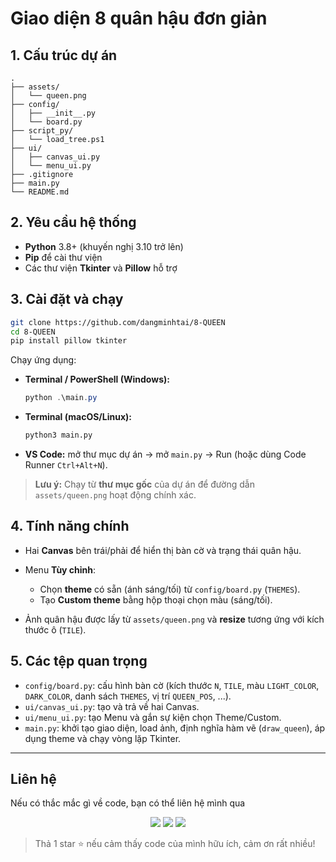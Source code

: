 # Giao diện 8 quân hậu đơn giản

## 1. Cấu trúc dự án
```text
.
├── assets/
│   └── queen.png
├── config/
│   ├── __init__.py
│   └── board.py
├── script_py/
│   └── load_tree.ps1
├── ui/
│   ├── canvas_ui.py
│   └── menu_ui.py
├── .gitignore
├── main.py
└── README.md
```
## 2. Yêu cầu hệ thống

* **Python** 3.8+ (khuyến nghị 3.10 trở lên)
* **Pip** để cài thư viện
* Các thư viện **Tkinter** và **Pillow** hỗ trợ


## 3. Cài đặt và chạy

```bash
git clone https://github.com/dangminhtai/8-QUEEN
cd 8-QUEEN
pip install pillow tkinter
```
Chạy ứng dụng:

* **Terminal / PowerShell (Windows):**

  ```powershell
  python .\main.py
  ```
* **Terminal (macOS/Linux):**

  ```bash
  python3 main.py
  ```
* **VS Code:** mở thư mục dự án → mở `main.py` → Run (hoặc dùng Code Runner `Ctrl+Alt+N`).

> **Lưu ý:** Chạy từ **thư mục gốc** của dự án để đường dẫn `assets/queen.png` hoạt động chính xác.

## 4. Tính năng chính

* Hai **Canvas** bên trái/phải để hiển thị bàn cờ và trạng thái quân hậu.
* Menu **Tùy chỉnh**:

  * Chọn **theme** có sẵn (ánh sáng/tối) từ `config/board.py` (`THEMES`).
  * Tạo **Custom theme** bằng hộp thoại chọn màu (sáng/tối).
* Ảnh quân hậu được lấy từ `assets/queen.png` và **resize** tương ứng với kích thước ô (`TILE`).

## 5. Các tệp quan trọng

* `config/board.py`: cấu hình bàn cờ (kích thước `N`, `TILE`, màu `LIGHT_COLOR`, `DARK_COLOR`, danh sách `THEMES`, vị trí `QUEEN_POS`, ...).
* `ui/canvas_ui.py`: tạo và trả về hai Canvas.
* `ui/menu_ui.py`: tạo Menu và gắn sự kiện chọn Theme/Custom.
* `main.py`: khởi tạo giao diện, load ảnh, định nghĩa hàm vẽ (`draw_queen`), áp dụng theme và chạy vòng lặp Tkinter.

---

## Liên hệ

Nếu có thắc mắc gì về code, bạn có thể liên hệ mình qua

<p align="center">
  <a href="mailto:dmt826321@gmail.com"><img src="https://img.shields.io/badge/Gmail-D14836?logo=gmail&logoColor=white&style=for-the-badge"/></a>
  <a href="https://facebook.com/tamidanopro"><img src="https://img.shields.io/badge/Facebook-1877F2?logo=facebook&logoColor=white&style=for-the-badge"/></a>
  <a href="https://github.com/dangminhtai"><img src="https://img.shields.io/badge/GitHub-181717?logo=github&logoColor=white&style=for-the-badge"/></a>
</p>

> Thả 1 star ⭐ nếu cảm thấy code của mình hữu ích, cảm ơn rất nhiều!